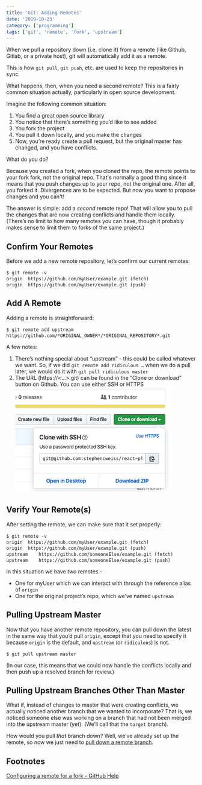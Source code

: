 ```yaml
---
title: 'Git: Adding Remotes'
date: '2019-10-23'
category: ['programming']
tags: ['git', 'remote', 'fork', 'upstream']
---
```


When we pull a repository down (i.e. clone it) from a remote (like Github, Gitlab, or a private host), git will automatically add it as a remote.

This is how `git pull`, `git push`, etc. are used to keep the repositories in sync.

What happens, then, when you need a second remote? This is a fairly common situation actually, particularly in open source development.

Imagine the following common situation:

1. You find a great open source library
2. You notice that there’s something you’d like to see added
3. You fork the project
4. You pull it down locally, and you make the changes
5. Now, you’re ready create a pull request, but the original master has changed, and you have conflicts.

What do you do?

Because you created a fork, when you cloned the repo, the remote points to your fork fork, not the original repo. That's normally a good thing since it means that you push changes up to your repo, not the original one. After all, you forked it. Divergences are to be expected. But now you want to propose changes and you can't!

The answer is simple: add a _second_ remote repo! That will allow you to pull the changes that are now creating conflicts and handle them locally. (There’s no limit to how many remotes you can have, though it probably makes sense to limit them to forks of the same project.)

## Confirm Your Remotes

Before we add a new remote repository, let’s confirm our current remotes:

```shell
$ git remote -v
origin	https://github.com/myUser/example.git (fetch)
origin	https://github.com/myUser/example.git (push)
```

## Add A Remote

Adding a remote is straightforward:

```shell
$ git remote add upstream https://github.com/*ORIGINAL_OWNER*/*ORIGINAL_REPOSITORY*.git
```

A few notes:

1. There’s nothing special about “upstream” - this could be called whatever we want. So, if we did `git remote add ridiculous …` when we do a pull later, we would do it with `git pull ridiculous master`
2. The URL (https://<…>.git) can be found in the “Clone or download” button on Github. You can use either SSH or HTTPS
   ![github-clone-with-ssh-window](github-clone-with-ssh-window.png)

## Verify Your Remote(s)

After setting the remote, we can make sure that it set properly:

```shell
$ git remote -v
origin	https://github.com/myUser/example.git (fetch)
origin	https://github.com/myUser/example.git (push)
upstream	https://github.com/someoneElse/example.git (fetch)
upstream	https://github.com/someoneElse/example.git (push)
```

In this situation we have _two_ remotes -

- One for myUser which we can interact with through the reference alias of `origin`
- One for the original project’s repo, which we’ve named `upstream`

## Pulling Upstream Master

Now that you have another remote repository, you can pull down the latest in the same way that you’d pull `origin`, except that you need to specify it because `origin` is the default, and `upstream` (or `ridiculous`) is not.

```shell
$ git pull upstream master
```

(In our case, this means that we could now handle the conflicts locally and then push up a resolved branch for review.)

## Pulling Upstream Branches Other Than Master

What if, instead of changes to master that were creating conflicts, we actually noticed another branch that we wanted to incorporate? That is, we noticed someone else was working on a branch that had not been merged into the upstream master (yet). (We’ll call that the `target` branch).

How would you pull _that_ branch down? Well, we’ve already set up the remote, so now we just need to [pull down a remote branch](../../2019-04-27/git-checkout-remote-branch/).

## Footnotes

[Configuring a remote for a fork - GitHub Help](https://help.github.com/en/articles/configuring-a-remote-for-a-fork)
